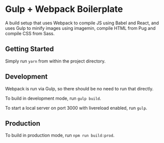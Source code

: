 # Gulp + Webpack Boilerplate

A build setup that uses Webpack to compile JS using Babel and React, and uses Gulp to minify images using imagemin, compile HTML from Pug and compile CSS from Sass.

## Getting Started

Simply run `yarn` from within the project directory.

## Development

Webpack is run via Gulp, so there should be no need to run that directly.

To build in development mode, run `gulp build`.

To start a local server on port 3000 with livereload enabled, run `gulp`.

## Production

To build in production mode, run `npm run build:prod`.
